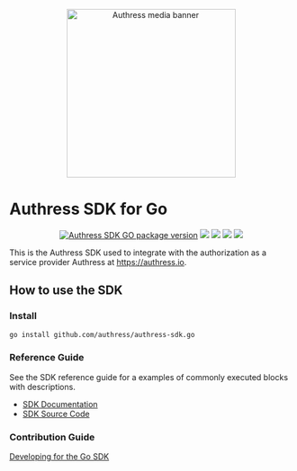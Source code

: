 <p align="center">
  <img height="300px" src="https://authress.io/static/images/media-banner.png" alt="Authress media banner">
</p>


# Authress SDK for Go

<p align="center">
    <a href="https://badge.fury.io/go/github.com%2Fauthress%2Fauthress-sdk.go"><img src="https://badge.fury.io/go/github.com%2Fauthress%2Fauthress-sdk.go.svg?icon=si%3Ago" alt="Authress SDK GO package version"></a>
    <a href="https://pkg.go.dev/github.com/authress/authress-sdk.go" alt="Authress SDK on pkg.go.dev"><img src="https://pkg.go.dev/badge/github.com/authress/authress-sdk.go.svg"></a>
    <a href="./LICENSE" alt="Apache-2.0"><img src="https://img.shields.io/badge/License-Apache%202.0-blue.svg"></a>
    <a href="https://authress.io/community" alt="authress community"><img src="https://img.shields.io/badge/Community-Authress-fbaf0b.svg"></a>
    <a href="https://github.com/Authress/authress-sdk.go/actions" alt="GitHub action status"><img src="https://github.com/authress/authress-sdk.go/actions/workflows/build.yml/badge.svg"></a>
</p>


This is the Authress SDK used to integrate with the authorization as a service provider Authress at https://authress.io.


## How to use the SDK

### Install

```sh
go install github.com/authress/authress-sdk.go
```

### Reference Guide

See the SDK reference guide for a examples of commonly executed blocks with descriptions.

* [SDK Documentation](./docs/README.md)
* [SDK Source Code](.)

### Contribution Guide

[Developing for the Go SDK](./contributing.md)
